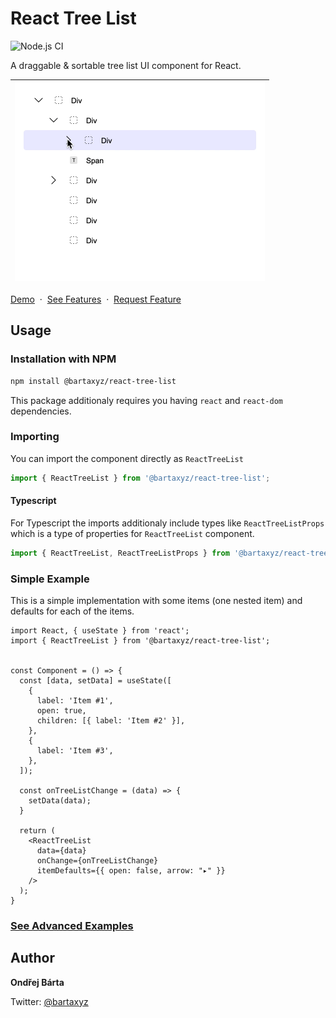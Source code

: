 # React Tree List

![Node.js CI](https://github.com/bartaxyz/react-tree-list/workflows/Node.js%20CI/badge.svg)

A draggable & sortable tree list UI component for React.

| <img src="assets/react-tree-list-showcase.gif" alt="React Tree List Component Showcase" width="400" height="318" /> |
| --- |

[Demo](bartaxyz.github.io/react-tree-list/) &nbsp;&middot;&nbsp; [See Features](https://github.com/bartaxyz/react-tree-list/projects) &nbsp;&middot;&nbsp; [Request Feature](https://github.com/bartaxyz/react-tree-list/issues)

## Usage

### Installation with NPM

```bash
npm install @bartaxyz/react-tree-list
```

This package additionaly requires you having `react` and `react-dom` dependencies.

### Importing

You can import the component directly as `ReactTreeList`

```js
import { ReactTreeList } from '@bartaxyz/react-tree-list';
```

#### Typescript

For Typescript the imports additionaly include types like `ReactTreeListProps` which is a type of properties for `ReactTreeList` component.

```ts
import { ReactTreeList, ReactTreeListProps } from '@bartaxyz/react-tree-list';
```


### Simple Example

This is a simple implementation with some items (one nested item) and defaults for each of the items.

```tsx
import React, { useState } from 'react';
import { ReactTreeList } from '@bartaxyz/react-tree-list';


const Component = () => {
  const [data, setData] = useState([
    {
      label: 'Item #1',
      open: true,
      children: [{ label: 'Item #2' }],
    },
    {
      label: 'Item #3',
    },
  ]);
  
  const onTreeListChange = (data) => {
    setData(data);
  }
  
  return (
    <ReactTreeList
      data={data}
      onChange={onTreeListChange}
      itemDefaults={{ open: false, arrow: "▸" }}
    />
  );
}
```

### [See Advanced Examples](bartaxyz.github.io/react-tree-list)

## Author

**Ondřej Bárta**

Twitter: [@bartaxyz](https://www.twitter.com/bartaxyz)
